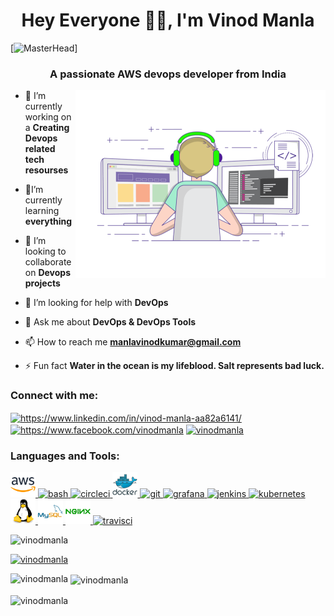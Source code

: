 
<h1 align="center">Hey Everyone 👋👋, I'm Vinod Manla</h1>

[![MasterHead](https://miro.medium.com/v2/resize:fit:679/1*qepRAVdra-_S0BpOry2ZiA.gif)]


<h3 align="center">A passionate AWS devops developer from India</h3>

<img align="right" alt="Coding" width="400" src="https://raw.githubusercontent.com/devSouvik/devSouvik/master/gif3.gif">


- 🔭 I’m currently working on a **Creating Devops related tech resourses**

- 🌱I’m currently learning **everything**

- 👯 I’m looking to collaborate on **Devops projects**

- 🤝 I’m looking for help with **DevOps**

- 💬 Ask me about **DevOps & DevOps Tools**

- 📫 How to reach me **manlavinodkumar@gmail.com**

- ⚡ Fun fact **Water in the ocean is my lifeblood. Salt represents bad luck.**

<h3 align="left">Connect with me:</h3>
<p align="left">
<a href="https://linkedin.com/in/https://www.linkedin.com/in/vinod-manla-aa82a6141/" target="blank"><img align="center" src="https://raw.githubusercontent.com/rahuldkjain/github-profile-readme-generator/master/src/images/icons/Social/linked-in-alt.svg" alt="https://www.linkedin.com/in/vinod-manla-aa82a6141/" height="30" width="40" /></a>
<a href="https://fb.com/https://www.facebook.com/vinodmanla" target="blank"><img align="center" src="https://raw.githubusercontent.com/rahuldkjain/github-profile-readme-generator/master/src/images/icons/Social/facebook.svg" alt="https://www.facebook.com/vinodmanla" height="30" width="40" /></a>
<a href="https://www.youtube.com/c/vinodmanla" target="blank"><img align="center" src="https://raw.githubusercontent.com/rahuldkjain/github-profile-readme-generator/master/src/images/icons/Social/youtube.svg" alt="vinodmanla" height="30" width="40" /></a>
</p>



<h3 align="left">Languages and Tools:</h3>
<p align="left"> <a href="https://aws.amazon.com" target="_blank" rel="noreferrer"> <img src="https://raw.githubusercontent.com/devicons/devicon/master/icons/amazonwebservices/amazonwebservices-original-wordmark.svg" alt="aws" width="40" height="40"/> </a> <a href="https://www.gnu.org/software/bash/" target="_blank" rel="noreferrer"> <img src="https://www.vectorlogo.zone/logos/gnu_bash/gnu_bash-icon.svg" alt="bash" width="40" height="40"/> </a> <a href="https://circleci.com" target="_blank" rel="noreferrer"> <img src="https://www.vectorlogo.zone/logos/circleci/circleci-icon.svg" alt="circleci" width="40" height="40"/> </a> <a href="https://www.docker.com/" target="_blank" rel="noreferrer"> <img src="https://raw.githubusercontent.com/devicons/devicon/master/icons/docker/docker-original-wordmark.svg" alt="docker" width="40" height="40"/> </a> <a href="https://git-scm.com/" target="_blank" rel="noreferrer"> <img src="https://www.vectorlogo.zone/logos/git-scm/git-scm-icon.svg" alt="git" width="40" height="40"/> </a> <a href="https://grafana.com" target="_blank" rel="noreferrer"> <img src="https://www.vectorlogo.zone/logos/grafana/grafana-icon.svg" alt="grafana" width="40" height="40"/> </a> <a href="https://www.jenkins.io" target="_blank" rel="noreferrer"> <img src="https://www.vectorlogo.zone/logos/jenkins/jenkins-icon.svg" alt="jenkins" width="40" height="40"/> </a> <a href="https://kubernetes.io" target="_blank" rel="noreferrer"> <img src="https://www.vectorlogo.zone/logos/kubernetes/kubernetes-icon.svg" alt="kubernetes" width="40" height="40"/> </a> <a href="https://www.linux.org/" target="_blank" rel="noreferrer"> <img src="https://raw.githubusercontent.com/devicons/devicon/master/icons/linux/linux-original.svg" alt="linux" width="40" height="40"/> </a> <a href="https://www.mysql.com/" target="_blank" rel="noreferrer"> <img src="https://raw.githubusercontent.com/devicons/devicon/master/icons/mysql/mysql-original-wordmark.svg" alt="mysql" width="40" height="40"/> </a> <a href="https://www.nginx.com" target="_blank" rel="noreferrer"> <img src="https://raw.githubusercontent.com/devicons/devicon/master/icons/nginx/nginx-original.svg" alt="nginx" width="40" height="40"/> </a> <a href="https://travis-ci.org" target="_blank" rel="noreferrer"> <img src="https://www.vectorlogo.zone/logos/travis-ci/travis-ci-icon.svg" alt="travisci" width="40" height="40"/> </a> </p>
<p align="left"> <img src="https://komarev.com/ghpvc/?username=vinodmanla&label=Profile%20views&color=0e75b6&style=flat" alt="vinodmanla" /> </p>

<p align="left"> <a href="https://github.com/ryo-ma/github-profile-trophy"><img src="https://github-profile-trophy.vercel.app/?username=vinodmanla" alt="vinodmanla" /></a> </p>

<p><img align="left" src="https://github-readme-stats.vercel.app/api/top-langs?username=vinodmanla&show_icons=true&locale=en&layout=compact" alt="vinodmanla" /></p>



<p>&nbsp;<img align="center" src="https://github-readme-stats.vercel.app/api?username=vinodmanla&show_icons=true&locale=en" alt="vinodmanla" /></p>

<p><img align="center" src="https://github-readme-streak-stats.herokuapp.com/?user=vinodmanla&" alt="vinodmanla" /></p>
